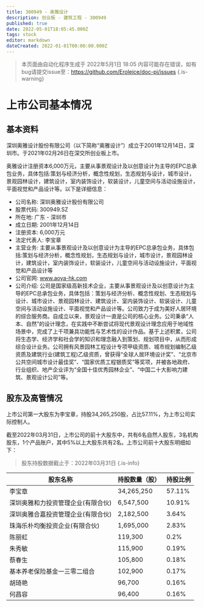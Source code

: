 ```yaml
---
title: 300949 - 奥雅设计
description: 创业板 - 建筑工程 - 300949
published: true
date: 2022-05-01T18:05:45.000Z
tags: stock
editor: markdown
dateCreated: 2022-01-01T00:00:00.000Z
---
```


> 本页面由自动化程序生成于 2022年5月1日 18:05
> 内容可能存在错误，如有bug请提交issue至：https://github.com/Eroleice/doc-pi/issues
{.is-warning}

# 上市公司基本情况

## 基本资料

深圳奥雅设计股份有限公司（以下简称“奥雅设计”）成立于2001年12月14日，深圳市。于2021年02月26日在深交所创业板上市。

奥雅设计注册资本6,000万元，主要从事景观设计及以创意设计为主导的EPC总承包业务，具体包括:策划与经济分析，概念性规划，生态规划与设计，城市设计，景观园林设计，建筑设计，室内装饰设计，软装设计，儿童空间与活动设施设计，平面视觉和产品设计等。以下是详细信息：

- 公司名称: 深圳奥雅设计股份有限公司
- 股票代码: 300949.SZ
- 所在地: 广东 - 深圳市
- 成立日期: 2001年12月14日
- 注册资本: 6,000万元
- 法定代表人: 李宝章
- 主营业务: 主要从事景观设计及以创意设计为主导的EPC总承包业务，具体包括:策划与经济分析，概念性规划，生态规划与设计，城市设计，景观园林设计，建筑设计，室内装饰设计，软装设计，儿童空间与活动设施设计，平面视觉和产品设计等
- 公司官网: www.aoya-hk.com
- 公司介绍: 公司是国家级高新技术企业，主要从事景观设计及以创意设计为主导的EPC总承包业务，具体包括：策划与经济分析、概念性规划、生态规划与设计、城市设计、景观园林设计、建筑设计、室内装饰设计、软装设计、儿童空间与活动设施设计、平面视觉和产品设计等。公司致力于成为美好人居环境的综合服务商。自成立以来，景观设计一直是公司的核心业务。公司秉承“人本、自然”的设计理念，在实践中不断尝试将现代景观设计理念应用于地域性场景中，完成了上千项兼具功能性与艺术性的设计作品。基于上述积累，公司将生态学、经济学和社会学的知识和理念融入到策划、规划项目中，从而形成综合设计业务。公司拥有风景园林工程设计专项甲级资质、城市规划编制乙级资质及建筑行业(建筑工程)乙级资质，曾获得“全球人居环境设计奖”、“北京市公共空间城市设计最佳奖”、“国家优质工程银质奖”等奖项，并被各地政府、行业组织、地产企业评为“全国十佳优秀园林企业”、“中国二十大影响力建筑、景观设计公司”等。


## 股东及高管情况

上市公司第一大股东为李宝章，持股34,265,250股，占比57.11%，为上市公司实际控制人。

截至2022年03月31日，上市公司的前十大股东中，共有6名自然人股东，3名机构股东，1个产品账户，其中5%以上大股东共有2名。上市公司前十大股东明细如下：

> 股东持股数据截止于：2022年03月31日
{.is-info}

| 股东名称 | 持股数量（股） | 持股比例 |
| --- | --- | --- |
| 李宝章 | 34,265,250 | 57.11% |
| 深圳奥雅和力投资管理企业(有限合伙) | 6,547,500 | 10.91% |
| 深圳奥雅合嘉投资管理企业(有限合伙) | 2,182,500 | 3.64% |
| 珠海乐朴均衡投资企业(有限合伙) | 1,695,000 | 2.83% |
| 陈丽虹 | 119,300 | 0.2% |
| 朱秀敏 | 115,900 | 0.19% |
| 蔡春生 | 105,800 | 0.18% |
| 基本养老保险基金一三零二组合 | 102,900 | 0.17% |
| 胡琦艳 | 96,700 | 0.16% |
| 何昌容 | 96,400 | 0.16% |




